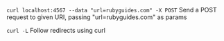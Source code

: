 `curl localhost:4567 --data "url=rubyguides.com" -X POST`
Send a POST request to given URI, passing "url=rubyguides.com" as params

`curl -L`
Follow redirects using curl
